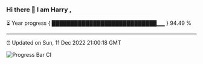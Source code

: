 ### Hi there 👋 I am Harry , 

⏳ Year progress { ████████████████████████████▁▁ } 94.49 %

---

⏰ Updated on Sun, 11 Dec 2022 21:00:18 GMT

![Progress Bar CI](https://github.com/duykhang68/duykhang68/workflows/Progress%20Bar%20CI/badge.svg)
